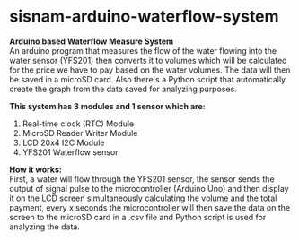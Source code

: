 # sisnam-arduino-waterflow-system
**Arduino based Waterflow Measure System**<br>
An arduino program that measures the flow of the water flowing into the water sensor (YFS201) then converts it to volumes which will be calculated for the price we have to pay based on the water volumes. The data will then be saved in a microSD card. Also there's a Python script that automatically create the graph from the data saved for analyzing purposes.

**This system has 3 modules and 1 sensor which are:**
1. Real-time clock (RTC) Module
2. MicroSD Reader Writer Module
3. LCD 20x4 I2C Module
4. YFS201 Waterflow sensor

**How it works:**<br>
First, a water will flow through the YFS201 sensor, the sensor sends the output of signal pulse to the microcontroller (Arduino Uno) and then display it on the LCD screen simultaneously calculating the volume and the total payment, every x seconds the microcontroller will then save the data on the screen to the microSD card in a .csv file and Python script is used for analyzing the data.
